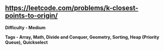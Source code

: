 ## https://leetcode.com/problems/k-closest-points-to-origin/

**Difficulty - Medium**

**Tags - Array, Math, Divide and Conquer, Geometry, Sorting, Heap (Priority Queue), Quickselect**
